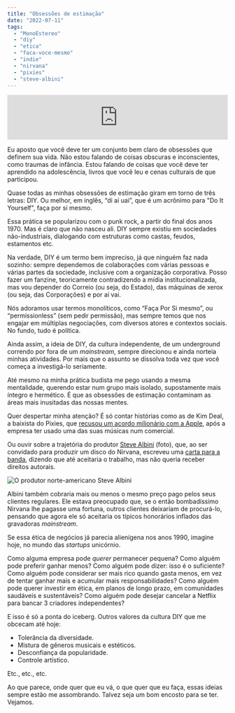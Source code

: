 ```yaml
---
title: "Obsessões de estimação"
date: "2022-07-11"
tags: 
  - "MonoEstereo"
  - "diy"
  - "etica"
  - "faca-voce-mesmo"
  - "indie"
  - "nirvana"
  - "pixies"
  - "steve-albini"
---
```


<iframe src="https://anchor.fm/monoestereo/embed/episodes/Obsesses-de-estimao-e1l3aur" height="102px" width="100%" frameborder="0" scrolling="no"></iframe>

Eu aposto que você deve ter um conjunto bem claro de obsessões que definem sua vida. Não estou falando de coisas obscuras e inconscientes, como traumas de infância. Estou falando de coisas que você deve ter aprendido na adolescência, livros que você leu e cenas culturais de que participou.

Quase todas as minhas obsessões de estimação giram em torno de três letras: DIY. Ou melhor, em inglês, “di ai uai”, que é um acrônimo para "Do It Yourself", faça por si mesmo.

Essa prática se popularizou com o punk rock, a partir do final dos anos 1970. Mas é claro que não nasceu ali. DIY sempre existiu em sociedades não-industriais, dialogando com estruturas como castas, feudos, estamentos etc.

Na verdade, DIY é um termo bem impreciso, já que ninguém faz nada sozinho: sempre dependemos de colaborações com várias pessoas e várias partes da sociedade, inclusive com a organização corporativa. Posso fazer um fanzine, teoricamente contradizendo a mídia institucionalizada, mas vou depender do Correio (ou seja, do Estado), das máquinas de xerox (ou seja, das Corporações) e por aí vai.

Nós adoramos usar termos monolíticos, como “Faça Por Si mesmo”, ou “permissionless” (sem pedir permissão), mas sempre temos que nos engajar em múltiplas negociações, com diversos atores e contextos sociais. No fundo, tudo é política.

Ainda assim, a ideia de DIY, da cultura independente, de um underground correndo por fora de um _mainstream_, sempre direcionou e ainda norteia minhas atividades. Por mais que o assunto se dissolva toda vez que você começa a investigá-lo seriamente.

Até mesmo na minha prática budista me pego usando a mesma mentalidade, querendo estar num grupo mais isolado, supostamente mais íntegro e hermético. É que as obsessões de estimação contaminam as áreas mais inusitadas das nossas mentes.

Quer despertar minha atenção? É só contar histórias como as de Kim Deal, a baixista do Pixies, que [recusou um acordo milionário com a Apple](https://whiplash.net/materias/news_718/342534-pixies.html), após a empresa ter usado uma das suas músicas num comercial.

Ou ouvir sobre a trajetória do produtor [Steve Albini](https://en.wikipedia.org/wiki/Steve_Albini) (foto), que, ao ser convidado para produzir um disco do Nirvana, escreveu uma [carta para a banda](https://faroutmagazine.co.uk/steve-albini-letter-to-nirvana/), dizendo que até aceitaria o trabalho, mas não queria receber direitos autorais.

![O produtor norte-americano Steve Albini](https://eduf.me/wp-content/uploads/2022/07/steve-albini.webp)

Albini também cobraria mais ou menos o mesmo preço pago pelos seus clientes regulares. Ele estava preocupado que, se o então bombadíssimo Nirvana lhe pagasse uma fortuna, outros clientes deixariam de procurá-lo, pensando que agora ele só aceitaria os típicos honorários inflados das gravadoras _mainstream_.

Se essa ética de negócios já parecia alienígena nos anos 1990, imagine hoje, no mundo das _startups_ unicórnio.

Como alguma empresa pode _querer_ permanecer pequena? Como alguém pode preferir ganhar menos? Como alguém pode dizer: isso é o suficiente? Como alguém pode considerar ser mais rico quando gasta menos, em vez de tentar ganhar mais e acumular mais responsabilidades? Como alguém pode querer investir em ética, em planos de longo prazo, em comunidades saudáveis e sustentáveis? Como alguém pode desejar cancelar a Netflix para bancar 3 criadores independentes?

E isso é só a ponta do iceberg. Outros valores da cultura DIY que me obcecam até hoje:

- Tolerância da diversidade.
- Mistura de gêneros musicais e estéticos.
- Desconfiança da popularidade.
- Controle artístico.

Etc., etc., etc.

Ao que parece, onde quer que eu vá, o que quer que eu faça, essas ideias sempre estão me assombrando. Talvez seja um bom encosto para se ter. Vejamos.
